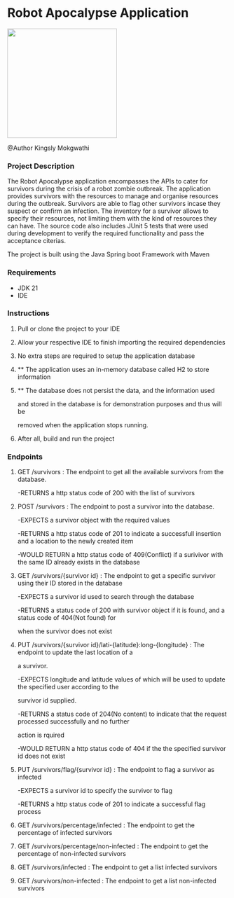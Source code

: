 # Robot Apocalypse Application
<img src="https://github.com/kingslytshepiso/robotapocalypse/assets/83579824/c428920e-7c4c-4fed-adfa-5f3c49e65c8e" width="250" />

@Author Kingsly Mokgwathi

### Project Description

The Robot Apocalypse application encompasses the APIs to cater for survivors during the crisis of a robot zombie outbreak.
The application provides survivors with the resources to manage and organise resources during the outbreak. Survivors 
are able to flag other survivors incase they suspect or confirm an infection. The inventory for a survivor allows to 
specify their resources, not limiting them with the kind of resources they can have. The source code also includes JUnit 5
tests that were used during development to verify the required functionality and pass the acceptance citerias.

The project is built using the Java Spring boot Framework with Maven

### Requirements

- JDK 21
- IDE

### Instructions
  1. Pull or clone the project to your IDE
  1. Allow your respective IDE to finish importing the required dependencies
  1. No extra steps are required to setup the application database
  1. ** The application uses an in-memory database called H2 to store information
     
  1. ** The database does not persist the data, and the information used
     
     and stored in the database is for demonstration purposes and thus will be

     removed when the application stops running.
  1. After all, build and run the project

### Endpoints
  1. GET /survivors : The endpoint to get all the available survivors from the database.
       
       -RETURNS a http status code of 200 with the list of survivors
     
  3. POST /survivors : The endpoint to post a survivor into the database.
       
       -EXPECTS a survivor object with the required values
     
       -RETURNS a http status code of 201 to indicate a successfull insertion and a location to the newly created
         item
       
       -WOULD RETURN a http status code of 409(Conflict) if a surivivor with the same ID already exists in the
         database
  4. GET /survivors/{survivor id} : The endpoint to get a specific survivor using their ID stored in the database

     -EXPECTS a survivor id used to search through the database

     -RETURNS a status code of 200 with survivor object if it is found, and a status code of 404(Not found) for

     when the survivor does not exist

  5. PUT /survivors/{survivor id}/lati-{latitude}:long-{longitude} : The endpoint to update the last location of a

     a survivor.

     -EXPECTS longitude and latitude values of which will be used to update the specified user according to the

     survivor id supplied.

     -RETURNS a status code of 204(No content) to indicate that the request processed successfully and no further

     action is rquired

     -WOULD RETURN a http status code of 404 if the the specified survivor id does not exist

  6. PUT /survivors/flag/{survivor id} : The endpoint to flag a survivor as infected

     -EXPECTS a survivor id to specify the survivor to flag

     -RETURNS a http status code of 201 to indicate a successful flag process

  7. GET /survivors/percentage/infected : The endpoint to get the percentage of infected survivors
  7. GET /survivors/percentage/non-infected : The endpoint to get the percentage of non-infected survivors
  7. GET /survivors/infected : The endpoint to get a list infected survivors
  7. GET /survivors/non-infected : The endpoint to get a list non-infected survivors
       
